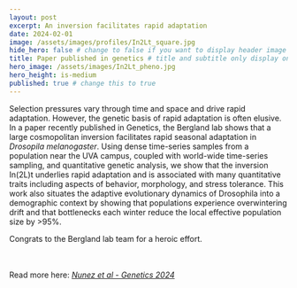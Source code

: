 ```yaml
---
layout: post
excerpt: An inversion facilitates rapid adaptation
date: 2024-02-01
image: /assets/images/profiles/In2Lt_square.jpg
hide_hero: false # change to false if you want to display header image
title: Paper published in genetics # title and subtitle only display on hero
hero_image: /assets/images/In2Lt_pheno.jpg
hero_height: is-medium
published: true # change this to true
---
```


Selection pressures vary through time and space and drive rapid adaptation. However, the genetic basis of rapid adaptation is often elusive. In a paper recently published in Genetics, the Bergland lab shows that a large cosmopolitan inversion facilitates rapid seasonal adaptation in <i>Drosopila melanogaster</i>. Using dense time-series samples from a population near the UVA campus, coupled with world-wide time-series sampling, and quantitative genetic analysis, we show that the inversion In(2L)t underlies rapid adaptation and is associated with many quantitative traits including aspects of behavior, morphology, and stress tolerance. This work also situates the adaptive evolutionary dynamics of Drosophila into a demographic context by showing that populations experience overwintering drift and that bottlenecks each winter reduce the local effective population size by >95%.

Congrats to the Bergland lab team for a heroic effort.

<br><br>
Read more here: [_Nunez et al - Genetics 2024_](/assets/pdfs/Nunez_etal_2024.pdf)
<br><br>

